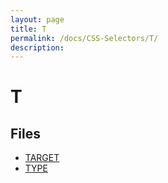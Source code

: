 ```yaml
---
layout: page
title: T
permalink: /docs/CSS-Selectors/T/
description: 
---
```


# T



## Files
* [TARGET](/compare.html2pdf.tools/docs/CSS-Selectors/T/target)
* [TYPE](/compare.html2pdf.tools/docs/CSS-Selectors/T/type)


